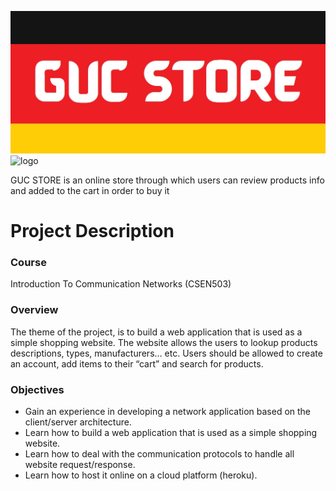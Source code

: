
![logo](https://github.com/MohmmedTarek/GUC-STORE/blob/main/public/logo.jpg)
![logo](https://ibb.co/qmBZYQm)

GUC STORE is an online store through which users can review products info and added to the cart in order to buy it



# Project Description

### Course 
Introduction To Communication Networks (CSEN503)

### Overview 
The theme of the project, is to build a web application that is used as a simple shopping 
website. The website allows the users to lookup products descriptions, types, manufacturers… etc.
Users should be allowed to create an account, add items to their “cart” and search for products. 

### Objectives
- Gain an experience in developing a network application based on the client/server architecture.
- Learn how to build a web application that is used as a simple shopping website.
- Learn how to deal with the communication protocols to handle all website request/response.
- Learn how to host it online on a cloud platform (heroku).

 
